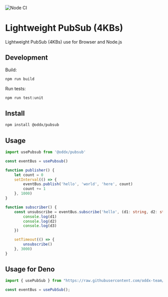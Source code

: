![Node CI](https://github.com/oddx-team/pubsub/workflows/Node%20CI/badge.svg)

# Lightweight PubSub (4KBs)

Lightweight PubSub (4KBs) use for Browser and Node.js

## Development

Build:
```bash
npm run build
```

Run tests:
```bash
npm run test:unit
```

## Install

```bash
npm install @oddx/pubsub
```

## Usage

```typescript
import usePubsub from '@oddx/pubsub'

const eventBus = usePubsub()

function publisher() {
    let count = 0
    setInterval(() => {
        eventBus.publish('hello', 'world', 'here', count)
        count += 1
    }, 1000)
}

function subscriber() {
    const unsubscribe = eventBus.subscribe('hello', (d1: string, d2: string, d3: number) => {
        console.log(d1)
        console.log(d2)
        console.log(d3)
    })

    setTimeout(() => {
        unsubscribe()
    }, 3000)
}
```

## Usage for Deno

```typescript
import { usePubSub } from "https://raw.githubusercontent.com/oddx-team/pubsub/master/src/index.ts";

const eventBus = usePubSub();
```
